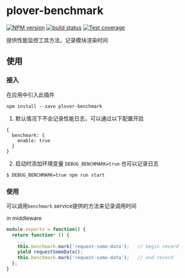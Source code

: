 # plover-benchmark


[![NPM version][npm-image]][npm-url]
[![build status][travis-image]][travis-url]
[![Test coverage][coveralls-image]][coveralls-url]


提供性能监控工具方法，记录模块渲染时间


## 使用

### 接入

在应用中引入此插件

```
npm install --save plover-benchmark
```

1. 默认情况下不会记录性能日志，可以通过以下配置开启

```
{
  benchmark: {
    enable: true
  }
}
```

2. 启动时添加环境变量 `DEBUG_BENCHMARK=true` 也可以记录日志


```
$ DEBUG_BENCHMARK=true npm run start
```


### 使用

可以调用`benchmark` service提供的方法来记录调用时间

in middleware

```js
module.exports = function() {
  return function* () {
    ...
    this.benchmark.mark('request-some-data');   // begin record
    yield requestSomeData();
    this.benchmark.mark('request-some-data');   // end record
  };
}
```

[npm-image]: https://img.shields.io/npm/v/plover-benchmark.svg?style=flat-square
[npm-url]: https://www.npmjs.com/package/plover-benchmark
[travis-image]: https://img.shields.io/travis/plover-modules/plover-benchmark/master.svg?style=flat-square
[travis-url]: https://travis-ci.org/plover-modules/plover-benchmark
[coveralls-image]: https://img.shields.io/codecov/c/github/plover-modules/plover-benchmark.svg?style=flat-square
[coveralls-url]: https://codecov.io/github/plover-modules/plover-benchmark?branch=master

